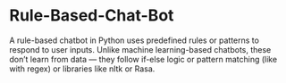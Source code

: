 # Rule-Based-Chat-Bot
A rule-based chatbot in Python uses predefined rules or patterns to respond to user inputs. Unlike machine learning-based chatbots, these don’t learn from data — they follow if-else logic or pattern matching (like with regex) or libraries like nltk or Rasa.

